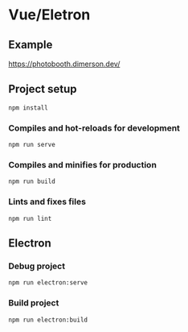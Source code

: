 # Vue/Eletron

## Example
https://photobooth.dimerson.dev/


## Project setup
```
npm install
```

### Compiles and hot-reloads for development
```
npm run serve
```

### Compiles and minifies for production
```
npm run build
```

### Lints and fixes files
```
npm run lint
```

## Electron

### Debug project
```
npm run electron:serve
```

### Build project
```
npm run electron:build
```

